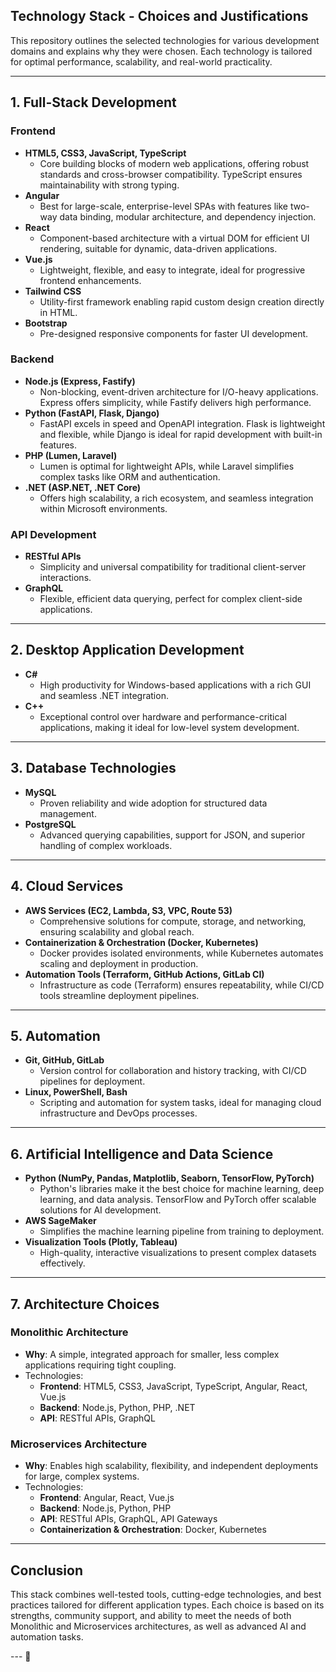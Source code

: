 ## **Technology Stack - Choices and Justifications**

This repository outlines the selected technologies for various development domains and explains why they were chosen. Each technology is tailored for optimal performance, scalability, and real-world practicality.

---

## **1. Full-Stack Development**

### **Frontend**

- **HTML5, CSS3, JavaScript, TypeScript**
  - Core building blocks of modern web applications, offering robust standards and cross-browser compatibility. TypeScript ensures maintainability with strong typing.
- **Angular**
  - Best for large-scale, enterprise-level SPAs with features like two-way data binding, modular architecture, and dependency injection.
- **React**
  - Component-based architecture with a virtual DOM for efficient UI rendering, suitable for dynamic, data-driven applications.
- **Vue.js**
  - Lightweight, flexible, and easy to integrate, ideal for progressive frontend enhancements.
- **Tailwind CSS**
  - Utility-first framework enabling rapid custom design creation directly in HTML.
- **Bootstrap**
  - Pre-designed responsive components for faster UI development.

### **Backend**

- **Node.js (Express, Fastify)**
  - Non-blocking, event-driven architecture for I/O-heavy applications. Express offers simplicity, while Fastify delivers high performance.
- **Python (FastAPI, Flask, Django)**
  - FastAPI excels in speed and OpenAPI integration. Flask is lightweight and flexible, while Django is ideal for rapid development with built-in features.
- **PHP (Lumen, Laravel)**
  - Lumen is optimal for lightweight APIs, while Laravel simplifies complex tasks like ORM and authentication.
- **.NET (ASP.NET, .NET Core)**
  - Offers high scalability, a rich ecosystem, and seamless integration within Microsoft environments.

### **API Development**

- **RESTful APIs**
  - Simplicity and universal compatibility for traditional client-server interactions.
- **GraphQL**
  - Flexible, efficient data querying, perfect for complex client-side applications.

---

## **2. Desktop Application Development**

- **C#**
  - High productivity for Windows-based applications with a rich GUI and seamless .NET integration.
- **C++**
  - Exceptional control over hardware and performance-critical applications, making it ideal for low-level system development.

---

## **3. Database Technologies**

- **MySQL**
  - Proven reliability and wide adoption for structured data management.
- **PostgreSQL**
  - Advanced querying capabilities, support for JSON, and superior handling of complex workloads.

---

## **4. Cloud Services**

- **AWS Services (EC2, Lambda, S3, VPC, Route 53)**
  - Comprehensive solutions for compute, storage, and networking, ensuring scalability and global reach.
- **Containerization & Orchestration (Docker, Kubernetes)**
  - Docker provides isolated environments, while Kubernetes automates scaling and deployment in production.
- **Automation Tools (Terraform, GitHub Actions, GitLab CI)**
  - Infrastructure as code (Terraform) ensures repeatability, while CI/CD tools streamline deployment pipelines.

---

## **5. Automation**

- **Git, GitHub, GitLab**
  - Version control for collaboration and history tracking, with CI/CD pipelines for deployment.
- **Linux, PowerShell, Bash**
  - Scripting and automation for system tasks, ideal for managing cloud infrastructure and DevOps processes.

---

## **6. Artificial Intelligence and Data Science**

- **Python (NumPy, Pandas, Matplotlib, Seaborn, TensorFlow, PyTorch)**
  - Python's libraries make it the best choice for machine learning, deep learning, and data analysis. TensorFlow and PyTorch offer scalable solutions for AI development.
- **AWS SageMaker**
  - Simplifies the machine learning pipeline from training to deployment.
- **Visualization Tools (Plotly, Tableau)**
  - High-quality, interactive visualizations to present complex datasets effectively.

---

## **7. Architecture Choices**

### **Monolithic Architecture**

- **Why**: A simple, integrated approach for smaller, less complex applications requiring tight coupling.
- Technologies:
  - **Frontend**: HTML5, CSS3, JavaScript, TypeScript, Angular, React, Vue.js
  - **Backend**: Node.js, Python, PHP, .NET
  - **API**: RESTful APIs, GraphQL

### **Microservices Architecture**

- **Why**: Enables high scalability, flexibility, and independent deployments for large, complex systems.
- Technologies:
  - **Frontend**: Angular, React, Vue.js
  - **Backend**: Node.js, Python, PHP
  - **API**: RESTful APIs, GraphQL, API Gateways
  - **Containerization & Orchestration**: Docker, Kubernetes

---

## **Conclusion**

This stack combines well-tested tools, cutting-edge technologies, and best practices tailored for different application types. Each choice is based on its strengths, community support, and ability to meet the needs of both Monolithic and Microservices architectures, as well as advanced AI and automation tasks.

--- 🚀
